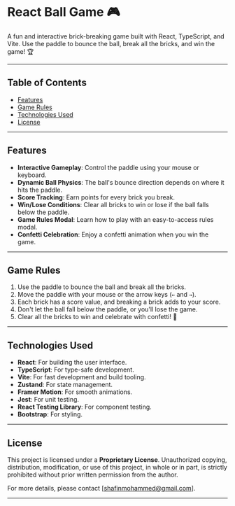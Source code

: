 # React Ball Game 🎮

A fun and interactive brick-breaking game built with React, TypeScript, and Vite. Use the paddle to bounce the ball, break all the bricks, and win the game! 🏆

---

## Table of Contents
- [Features](#features)
- [Game Rules](#game-rules)
- [Technologies Used](#technologies-used)
- [License](#license)

---

## Features
- **Interactive Gameplay**: Control the paddle using your mouse or keyboard.
- **Dynamic Ball Physics**: The ball's bounce direction depends on where it hits the paddle.
- **Score Tracking**: Earn points for every brick you break.
- **Win/Lose Conditions**: Clear all bricks to win or lose if the ball falls below the paddle.
- **Game Rules Modal**: Learn how to play with an easy-to-access rules modal.
- **Confetti Celebration**: Enjoy a confetti animation when you win the game.

---

## Game Rules
1. Use the paddle to bounce the ball and break all the bricks.
2. Move the paddle with your mouse or the arrow keys (`←` and `→`).
3. Each brick has a score value, and breaking a brick adds to your score.
4. Don't let the ball fall below the paddle, or you'll lose the game.
5. Clear all the bricks to win and celebrate with confetti! 🎉

---

## Technologies Used
- **React**: For building the user interface.
- **TypeScript**: For type-safe development.
- **Vite**: For fast development and build tooling.
- **Zustand**: For state management.
- **Framer Motion**: For smooth animations.
- **Jest**: For unit testing.
- **React Testing Library**: For component testing.
- **Bootstrap**: For styling.

---

## License
This project is licensed under a **Proprietary License**. Unauthorized copying, distribution, modification, or use of this project, in whole or in part, is strictly prohibited without prior written permission from the author.

For more details, please contact [shafinmohammed@gmail.com].

---
